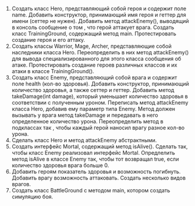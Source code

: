 1. Создать класс Hero, представляющий собой героя и содержит поле name.
   Добавить конструктор, принимающий имя героя и геттер для имени (сеттер не нужен).
   Добавить метод attackEnemy(), выводящий в консоль сообщение о том , что герой аттакует врага.
   Создать класс TrainingGround, содержащий метод main. Протестировать создание героя и его аттаку.
2. Создать классы Warrior, Mage, Archer, представляющие собой наследники класса Hero.
   Переопределить в них метод attackEnemy() для вывода специализированного для этого класса сообщения об атаке.
   Протестировать создание героев различных классов и их атаки в классе TrainingGround().
3. Создать класс Enemy, представляющий собой врага и содержит поле health (кол-во здоровья).
   Добавить конструктор, принимающий количество здоровья, а также сеттер и геттер.
   Добавить метод takeDamage(int damage), который уменьшает количество здоровья в соответствии с полученным уроном.
   Переписать метод attackEnemy класса Hero, добавив ему параметр типа Enemy.
   Метод должен вызывать у врага метод takeDamage и передавать в него определенное количество урона.
   Переопределить метод в подклассах так , чтобы каждый герой наносил врагу разное кол-во урона.
4. Сделать класс Hero и метод attackEnemy абстрактными.
5. Создать интерфейс Mortal, содержащий метод isAlive().
   Сделать так, чтобы класс Enemy реализовал интерфейс Mortal.
   Опредлелить метод isAlive в классе Enemy так, чтобы тот возвращал true, если количество здоровья врага больше 0.
6. Добавить героям показатель здоровья и возможность погибнуть.
   Добавить врагу возможность аттаковать.
   Создать несколько видов врагов.
7. Создать класс BattleGround с методом main, котором создать симуляцию боя.